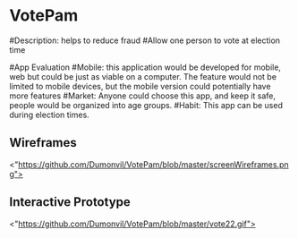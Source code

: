 # VotePam
#Description: helps to reduce fraud
#Allow one person to vote at election time

#App Evaluation
#Mobile: this application would be developed for mobile, web but could be just as viable on a computer. The feature would not be limited to mobile devices, but the mobile version could potentially have more features
#Market: Anyone could choose this app, and keep it safe, people would be organized into age groups.
#Habit: This app can be used during election times.

## Wireframes
<"https://github.com/Dumonvil/VotePam/blob/master/screenWireframes.png">
## Interactive Prototype
<"https://github.com/Dumonvil/VotePam/blob/master/vote22.gif">

